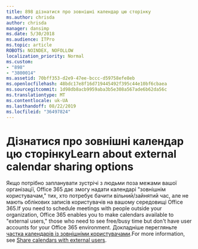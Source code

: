 ```yaml
---
title: 898 дізнатися про зовнішні календар цю сторінку
ms.author: chrisda
author: chrisda
manager: dansimp
ms.date: 5/30/2018
ms.audience: ITPro
ms.topic: article
ROBOTS: NOINDEX, NOFOLLOW
localization_priority: Normal
ms.custom:
- "898"
- "3800014"
ms.assetid: 70bff353-d2e9-47ee-bccc-d59758efe8eb
ms.openlocfilehash: 48bdc17e8f16d719445492f395c44e10bf6cbaea
ms.sourcegitcommit: 1d98db8acb9959aba3b5e308a567ade6b62da56c
ms.translationtype: MT
ms.contentlocale: uk-UA
ms.lasthandoff: 08/22/2019
ms.locfileid: "36497824"
---
```

# <a name="learn-about-external-calendar-sharing-options"></a><span data-ttu-id="a52d5-102">Дізнатися про зовнішні календар цю сторінку</span><span class="sxs-lookup"><span data-stu-id="a52d5-102">Learn about external calendar sharing options</span></span>

<span data-ttu-id="a52d5-103">Якщо потрібно запланувати зустрічі з людьми поза межами вашої організації, Office 365 дає змогу надати календарі "зовнішнім користувачам," тих, хто потребує бачити вільний/зайнятий час, але не мають облікових записів користувачів на вашому середовищі Office 365.</span><span class="sxs-lookup"><span data-stu-id="a52d5-103">If you need to schedule meetings with people outside your organization, Office 365 enables you to make calendars available to "external users," those who need to see free/busy time but don't have user accounts for your Office 365 environment.</span></span> <span data-ttu-id="a52d5-104">Докладніше перегляньте [частка календарів із зовнішніми користувачами](https://support.office.com/article/fb00dd4e-2d5f-4e8d-8ff4-94b2cf002bdd.aspx).</span><span class="sxs-lookup"><span data-stu-id="a52d5-104">For more information, see [Share calendars with external users](https://support.office.com/article/fb00dd4e-2d5f-4e8d-8ff4-94b2cf002bdd.aspx).</span></span>
